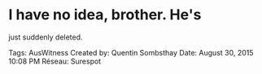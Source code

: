 # I have no idea, brother. He's
just suddenly deleted.

Tags: AusWitness
Created by: Quentin Sombsthay
Date: August 30, 2015 10:08 PM
Réseau: Surespot